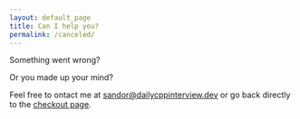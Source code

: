 ```yaml
---
layout: default_page
title: Can I help you?
permalink: /canceled/
---
```

Something went wrong?

Or you made up your mind?

Feel free to ontact me at <a href="mailto:sandor@dailycppinterview.dev">sandor@dailycppinterview.dev</a> or go back directly to the [checkout page](https://www.dailycppinterview.dev/checkout/).
